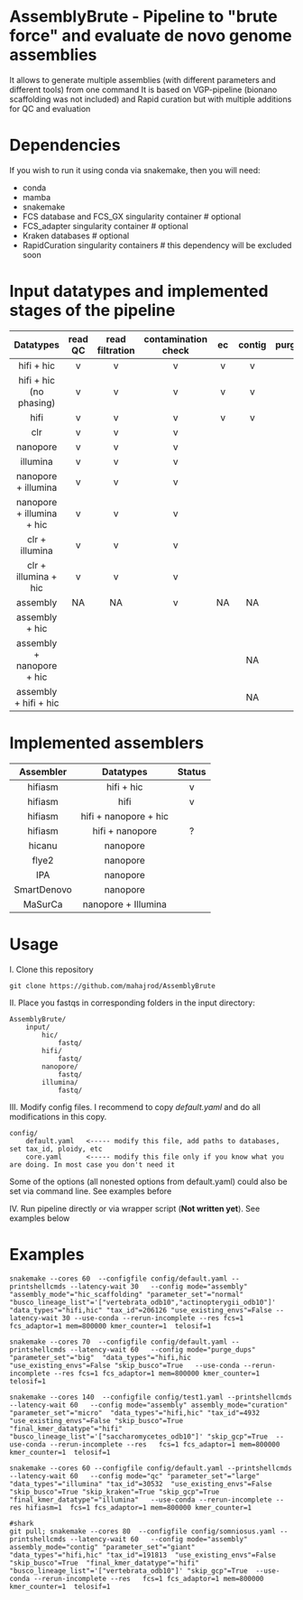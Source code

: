 # AssemblyBrute - Pipeline to "brute force" and evaluate de novo genome assemblies

It allows to generate multiple assemblies (with different parameters and different tools) from one command
It is based on VGP-pipeline (bionano scaffolding was not included) and Rapid curation but with multiple additions for QC and evaluation

# Dependencies

If you wish to run it using conda via snakemake, then you will need:
- conda
- mamba
- snakemake
- FCS database and FCS_GX singularity container      # optional
- FCS_adapter singularity container                  # optional
- Kraken databases                                   # optional
- RapidCuration singularity containers               # this dependency will be excluded soon

# Input datatypes and implemented stages of the pipeline

| Datatypes | read QC | read filtration | contamination check | ec | contig | purge_dups | hic qc | hic scaffolding | curation | gap_closing | qc |
|:---------:|:-------:|:---------------:|:-------------------:|:--:|:------:|:----------:|:------:|:---------------:|:--------:|:-----------:|:--:|
| hifi + hic | v | v | v | v | v | v | v | v | v |  | v |
| hifi + hic (no phasing) | v | v | v | v | v | v | v | v | v | v |
| hifi | v | v | v | v | v | v | NA | NA |  |  | v |
| clr | v | v | v |  |  |  | NA | NA |  |  | |
| nanopore | v | v | v |  |  |  | NA | NA |  |  |  |
| illumina | v | v | v |  |  |  | NA | NA |  |  |  |
| nanopore + illumina | v | v | v |  |  |  | NA | NA |  |  |  |
| nanopore + illumina + hic | v | v | v |  |  |  |  |  |  |  |  |
| clr + illumina | v | v | v |  |  |  | NA | NA |  |  |  |
| clr + illumina + hic | v | v | v |  |  |  |  |  |  |  |  |
| assembly | NA | NA | v | NA | NA | NA | NA | NA | NA | v | v |
| assembly + hic |  |  |  | |  |  |  |  |  |  |
| assembly + nanopore + hic |  |  |  |  | NA |  |  |  |  |  |
| assembly + hifi + hic |  |  |  |  | NA |  |  |  |  | v | v |

# Implemented assemblers
|  Assembler  |       Datatypes       | Status |
|:-----------:|:---------------------:|:------:|
|   hifiasm   |      hifi + hic       |   v    |
|   hifiasm   |         hifi          |   v    | 
|   hifiasm   | hifi + nanopore + hic |        | 
|   hifiasm   |    hifi + nanopore    |   ?    | 
|   hicanu    |       nanopore        |        |
|    flye2    |       nanopore        |        | 
|     IPA     |       nanopore        |        | 
| SmartDenovo |       nanopore        |        | 
|   MaSurCa   |  nanopore + Illumina  |        | 

# Usage
I. Clone this repository
```commandline
git clone https://github.com/mahajrod/AssemblyBrute 

```

II. Place you fastqs in corresponding folders in the input directory:
```commandline
AssemblyBrute/
    input/
        hic/
            fastq/
        hifi/
            fastq/
        nanopore/
            fastq/
        illumina/
            fastq/
```

III. Modify config files. I recommend to copy *default.yaml* and do all modifications in this copy.
```commandline
config/
    default.yaml   <----- modify this file, add paths to databases, set tax_id, ploidy, etc
    core.yaml      <----- modify this file only if you know what you are doing. In most case you don't need it
```
Some of the options (all nonested options from default.yaml) could also be set via command line. See examples before

IV. Run pipeline directly or via wrapper script (**Not written yet**). See examples below

# Examples

```commandline
snakemake --cores 60  --configfile config/default.yaml --printshellcmds --latency-wait 30   --config mode="assembly" "assembly_mode"="hic_scaffolding" "parameter_set"="normal" "busco_lineage_list"='["vertebrata_odb10","actinopterygii_odb10"]' "data_types"="hifi,hic" "tax_id"=206126 "use_existing_envs"=False --latency-wait 30 --use-conda --rerun-incomplete --res fcs=1 fcs_adaptor=1 mem=800000 kmer_counter=1  telosif=1
```

```commandline
snakemake --cores 70  --configfile config/default.yaml --printshellcmds --latency-wait 60   --config mode="purge_dups" "parameter_set"="big"  "data_types"="hifi,hic "use_existing_envs"=False "skip_busco"=True   --use-conda --rerun-incomplete --res fcs=1 fcs_adaptor=1 mem=800000 kmer_counter=1  telosif=1
```

```commandline
snakemake --cores 140  --configfile config/test1.yaml --printshellcmds --latency-wait 60   --config mode="assembly" assembly_mode="curation" "parameter_set"="micro"  "data_types"="hifi,hic" "tax_id"=4932  "use_existing_envs"=False "skip_busco"=True  "final_kmer_datatype"="hifi" "busco_lineage_list"='["saccharomycetes_odb10"]' "skip_gcp"=True  --use-conda --rerun-incomplete --res   fcs=1 fcs_adaptor=1 mem=800000 kmer_counter=1  telosif=1
```

```commandline
snakemake --cores 60 --configfile config/default.yaml --printshellcmds --latency-wait 60   --config mode="qc" "parameter_set"="large"  "data_types"="illumina" "tax_id"=30532  "use_existing_envs"=False "skip_busco"=True "skip_kraken"=True "skip_gcp"=True  "final_kmer_datatype"="illumina"   --use-conda --rerun-incomplete --res hifiasm=1  fcs=1 fcs_adaptor=1 mem=800000 kmer_counter=1
```

```commandline
#shark
git pull; snakemake --cores 80  --configfile config/somniosus.yaml --printshellcmds --latency-wait 60   --config mode="assembly" assembly_mode="contig" "parameter_set"="giant"  "data_types"="hifi,hic" "tax_id"=191813  "use_existing_envs"=False "skip_busco"=True  "final_kmer_datatype"="hifi" "busco_lineage_list"='["vertebrata_odb10"]' "skip_gcp"=True  --use-conda --rerun-incomplete --res   fcs=1 fcs_adaptor=1 mem=800000 kmer_counter=1  telosif=1
```